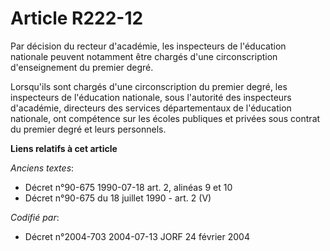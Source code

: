 # Article R222-12

Par décision du recteur d'académie, les inspecteurs de l'éducation nationale peuvent notamment être chargés d'une
circonscription d'enseignement du premier degré.

Lorsqu'ils sont chargés d'une circonscription du premier degré, les inspecteurs de l'éducation nationale, sous l'autorité des
inspecteurs d'académie, directeurs des services départementaux de l'éducation nationale, ont compétence sur les écoles
publiques et privées sous contrat du premier degré et leurs personnels.

**Liens relatifs à cet article**

_Anciens textes_:

  - Décret n°90-675 1990-07-18 art. 2, alinéas 9 et 10
  - Décret n°90-675 du 18 juillet 1990 - art. 2 (V)

_Codifié par_:

  - Décret n°2004-703 2004-07-13 JORF 24 février 2004
